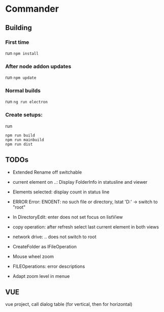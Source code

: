 # Commander
## Building
### First time
run ```npm install```

### After node addon updates
run ```npm update```

### Normal builds
run ```ng run electron```
### Create setups:
run 
```
npm run build
npm run mainbuild
npm run dist
```
## TODOs
* Extended Rename off switchable

* current element on ..: Display FolderInfo in statusline and viewer
* Elements selected: display count in status line
* ERROR Error: ENOENT: no such file or directory, lstat 'D:\' -> switch to "root"
* In DirectoryEdit: enter does not set focus on listView
* copy operation: after refresh select last current element in both views
* network drive: .. does not switch to root
* CreateFolder as IFileOperation
* Mouse wheel zoom
* FILEOperations: error descriptions
* Adapt zoom level in menue

## VUE
vue project, call dialog
table (for vertical, then for horizontal)


